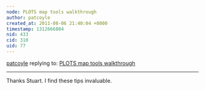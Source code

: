 ```yaml
---
node: PLOTS map tools walkthrough  
author: patcoyle
created_at: 2011-08-06 21:40:04 +0000
timestamp: 1312666804
nid: 433
cid: 310
uid: 77
---
```




[patcoyle](../profile/patcoyle) replying to: [PLOTS map tools walkthrough  ](../notes/gonzoearth/8-6-2011/plots-map-tools-walkthrough)

----
Thanks Stuart. I find these tips invaluable.